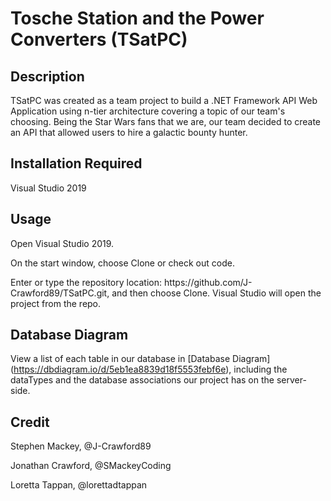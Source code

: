 # Tosche Station and the Power Converters (TSatPC)

## Description
TSatPC was created as a team project to build a .NET Framework API Web Application using n-tier architecture covering a topic of our team's choosing. Being the Star Wars fans that we are, our team decided to create an API that allowed users to hire a galactic bounty hunter.</div>

## Installation Required
Visual Studio 2019

## Usage
<div>
  <p>Open Visual Studio 2019.</p>
  <p>On the start window, choose Clone or check out code.</p>
  <p>Enter or type the repository location: https://github.com/J-Crawford89/TSatPC.git, and then choose Clone. Visual Studio will open the project from the repo.</p>
</div>

## Database Diagram
View a list of each table in our database in [Database Diagram] (https://dbdiagram.io/d/5eb1ea8839d18f5553febf6e), including the dataTypes and the database associations our project has on the server-side.

## Credit
<div>
  <p>Stephen Mackey, @J-Crawford89</p>
  <p>Jonathan Crawford, @SMackeyCoding</p>
  <p>Loretta Tappan, @lorettadtappan</p>
</div>
